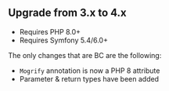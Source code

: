 Upgrade from 3.x to 4.x
-----------------------

* Requires PHP 8.0+
* Requires Symfony 5.4/6.0+

The only changes that are BC are the following:

* `Mogrify` annotation is now a PHP 8 attribute
* Parameter & return types have been added

